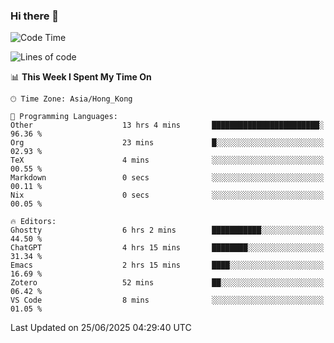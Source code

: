 ### Hi there 👋

<!--
**nicehiro/nicehiro** is a ✨ _special_ ✨ repository because its `README.md` (this file) appears on your GitHub profile.

Here are some ideas to get you started:

- 🔭 I’m currently working on ...
- 🌱 I’m currently learning ...
- 👯 I’m looking to collaborate on ...
- 🤔 I’m looking for help with ...
- 💬 Ask me about ...
- 📫 How to reach me: ...
- 😄 Pronouns: ...
- ⚡ Fun fact: ...
-->

<!--START_SECTION:waka-->
![Code Time](http://img.shields.io/badge/Code%20Time-749%20hrs%2042%20mins-blue)

![Lines of code](https://img.shields.io/badge/From%20Hello%20World%20I%27ve%20Written-1.7%20million%20lines%20of%20code-blue)

📊 **This Week I Spent My Time On** 

```text
🕑︎ Time Zone: Asia/Hong_Kong

💬 Programming Languages: 
Other                    13 hrs 4 mins       ████████████████████████░   96.36 % 
Org                      23 mins             █░░░░░░░░░░░░░░░░░░░░░░░░   02.93 % 
TeX                      4 mins              ░░░░░░░░░░░░░░░░░░░░░░░░░   00.55 % 
Markdown                 0 secs              ░░░░░░░░░░░░░░░░░░░░░░░░░   00.11 % 
Nix                      0 secs              ░░░░░░░░░░░░░░░░░░░░░░░░░   00.05 % 

🔥 Editors: 
Ghostty                  6 hrs 2 mins        ███████████░░░░░░░░░░░░░░   44.50 % 
ChatGPT                  4 hrs 15 mins       ████████░░░░░░░░░░░░░░░░░   31.34 % 
Emacs                    2 hrs 15 mins       ████░░░░░░░░░░░░░░░░░░░░░   16.69 % 
Zotero                   52 mins             ██░░░░░░░░░░░░░░░░░░░░░░░   06.42 % 
VS Code                  8 mins              ░░░░░░░░░░░░░░░░░░░░░░░░░   01.05 % 
```


 Last Updated on 25/06/2025 04:29:40 UTC
<!--END_SECTION:waka-->
